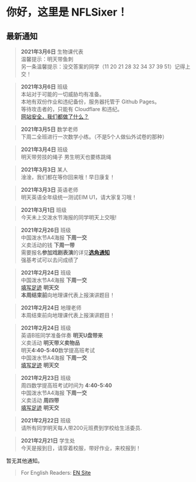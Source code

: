 ﻿# 你好，这里是 NFLSixer！

## 最新通知
>**2021年3月6日** 生物课代表     
温馨提示：明天带鱼刺      
另一条温馨提示：没交答案的同学（11 20 21 28 32 34 37 39 51）记得上交！

>**2021年3月6日** 班级  
本站对于可能的一切威胁均有准备。   
本地有双份作业和违纪备份，服务器托管于 Github Pages。  
等待攻击者的，只能有 Cloudflare 和违纪。   
[网站安全，我们都做了什么？](blog/safety)

>**2021年3月5日** 数学老师       
下周二全班进行一次数学小练。（不是5个人做仙外试卷的那种）       

>**2021年3月4日** 班级   
明天带劳技的绳子
男生明天也要练跳绳      

>**2021年3月3日** 某人    
淦淦，我们都在等你回来哦！早日康复！

>**2021年3月3日** 英语老师     
明天英语全年级统一测试EIM U1，请大家复习哦！

>**2021年3月1日** 班级    
今天未上交泼水节海报的同学明天上交哦!  

>**2021年2月26日** 班级  
中国泼水节A4海报 **下周一交**  
义卖活动的钱 **下周一带**  
需要报名**参加戏剧表演**的详见[**选角通知**](nsonline/en-fest-role-hire)  
强基考试可以去问成绩了  

>**2021年2月24日** 班级  
中国泼水节A4海报 **下周一交**  
[填写足迹](db/dbtoday.md) **明天交**  
>**本周结束前**向地理课代表上报演讲题目！ 

>**2021年2月24日** 地理老师  
>本周结束前向地理课代表上报演讲题目！

>**2021年2月24日** 班级  
英语B班同学准备伴奏 **明天U盘带来**  
义卖活动 **明天带义卖物品**  
明天**4:40-5:40**数学提高班考试  
中国泼水节A4海报 **下周一交**  
[填写足迹](db/dbtoday.md) **明天交**  

>**2021年2月23日** 班级   
周四数学提高班考试时间为 **4:40-5:40**  
中国泼水节A4海报 **下周一交**  
义卖活动 **周四带**  
[填写足迹](db/dbtoday.md) **明天交**  

>**2021年2月22日** 班级  
>请所有同学明天每人带200元班费到学校给生活委员.

>**2021年2月21日** 学生处  
>今天是报到日，请穿着校服，带好作业，来校报到！  

暂无其他通知。

>For English Readers: [EN Site](en/)
